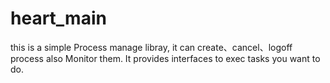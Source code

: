 # heart_main
this  is a simple  Process manage libray, it can create、cancel、logoff process also Monitor them. It provides interfaces to exec tasks you want to do.
